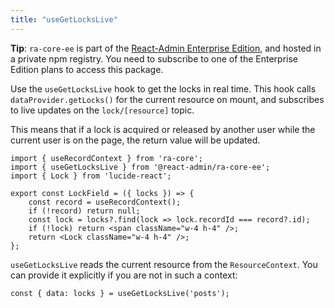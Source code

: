 ```yaml
---
title: "useGetLocksLive"
---
```


**Tip**: `ra-core-ee` is part of the [React-Admin Enterprise Edition](https://marmelab.com/ra-enterprise/), and hosted in a private npm registry. You need to subscribe to one of the Enterprise Edition plans to access this package.

Use the `useGetLocksLive` hook to get the locks in real time. This hook calls `dataProvider.getLocks()` for the current resource on mount, and subscribes to live updates on the `lock/[resource]` topic.

This means that if a lock is acquired or released by another user while the current user is on the page, the return value will be updated.

```tsx
import { useRecordContext } from 'ra-core';
import { useGetLocksLive } from '@react-admin/ra-core-ee';
import { Lock } from 'lucide-react';

export const LockField = ({ locks }) => {
    const record = useRecordContext();
    if (!record) return null;
    const lock = locks?.find(lock => lock.recordId === record?.id);
    if (!lock) return <span className="w-4 h-4" />;
    return <Lock className="w-4 h-4" />;
};
```

`useGetLocksLive` reads the current resource from the `ResourceContext`. You can provide it explicitly if you are not in such a context:

```tsx
const { data: locks } = useGetLocksLive('posts');
```
